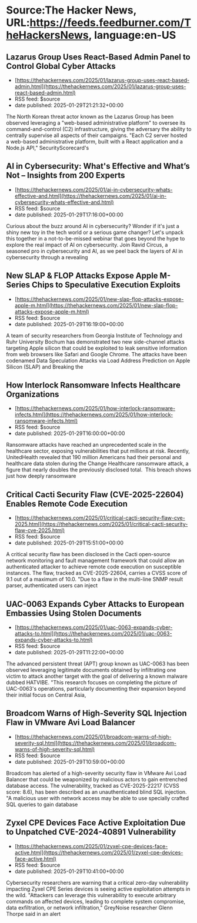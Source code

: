 # Source:The Hacker News, URL:https://feeds.feedburner.com/TheHackersNews, language:en-US

## Lazarus Group Uses React-Based Admin Panel to Control Global Cyber Attacks
 - [https://thehackernews.com/2025/01/lazarus-group-uses-react-based-admin.html](https://thehackernews.com/2025/01/lazarus-group-uses-react-based-admin.html)
 - RSS feed: $source
 - date published: 2025-01-29T21:21:32+00:00

The North Korean threat actor known as the Lazarus Group has been observed leveraging a "web-based administrative platform" to oversee its command-and-control (C2) infrastructure, giving the adversary the ability to centrally supervise all aspects of their campaigns.
"Each C2 server hosted a web-based administrative platform, built with a React application and a Node.js API," SecurityScorecard's

## AI in Cybersecurity: What's Effective and What’s Not – Insights from 200 Experts
 - [https://thehackernews.com/2025/01/ai-in-cybersecurity-whats-effective-and.html](https://thehackernews.com/2025/01/ai-in-cybersecurity-whats-effective-and.html)
 - RSS feed: $source
 - date published: 2025-01-29T17:16:00+00:00

Curious about the buzz around AI in cybersecurity? Wonder if it's just a shiny new toy in the tech world or a serious game changer? Let's unpack this together in a not-to-be-missed webinar that goes beyond the hype to explore the real impact of AI on cybersecurity.
Join Ravid Circus, a seasoned pro in cybersecurity and AI, as we peel back the layers of AI in cybersecurity through a revealing

## New SLAP & FLOP Attacks Expose Apple M-Series Chips to Speculative Execution Exploits
 - [https://thehackernews.com/2025/01/new-slap-flop-attacks-expose-apple-m.html](https://thehackernews.com/2025/01/new-slap-flop-attacks-expose-apple-m.html)
 - RSS feed: $source
 - date published: 2025-01-29T16:19:00+00:00

A team of security researchers from Georgia Institute of Technology and Ruhr University Bochum has demonstrated two new side-channel attacks targeting Apple silicon that could be exploited to leak sensitive information from web browsers like Safari and Google Chrome.
The attacks have been codenamed Data Speculation Attacks via Load Address Prediction on Apple Silicon (SLAP) and Breaking the

## How Interlock Ransomware Infects Healthcare Organizations
 - [https://thehackernews.com/2025/01/how-interlock-ransomware-infects.html](https://thehackernews.com/2025/01/how-interlock-ransomware-infects.html)
 - RSS feed: $source
 - date published: 2025-01-29T16:00:00+00:00

Ransomware attacks have reached an unprecedented scale in the healthcare sector, exposing vulnerabilities that put millions at risk. Recently, UnitedHealth revealed that 190 million Americans had their personal and healthcare data stolen during the Change Healthcare ransomware attack, a figure that nearly doubles the previously disclosed total.&nbsp;
This breach shows just how deeply ransomware

## Critical Cacti Security Flaw (CVE-2025-22604) Enables Remote Code Execution
 - [https://thehackernews.com/2025/01/critical-cacti-security-flaw-cve-2025.html](https://thehackernews.com/2025/01/critical-cacti-security-flaw-cve-2025.html)
 - RSS feed: $source
 - date published: 2025-01-29T15:51:00+00:00

A critical security flaw has been disclosed in the Cacti open-source network monitoring and fault management framework that could allow an authenticated attacker to achieve remote code execution on susceptible instances.
The flaw, tracked as CVE-2025-22604, carries a CVSS score of 9.1 out of a maximum of 10.0.
"Due to a flaw in the multi-line SNMP result parser, authenticated users can inject

## UAC-0063 Expands Cyber Attacks to European Embassies Using Stolen Documents
 - [https://thehackernews.com/2025/01/uac-0063-expands-cyber-attacks-to.html](https://thehackernews.com/2025/01/uac-0063-expands-cyber-attacks-to.html)
 - RSS feed: $source
 - date published: 2025-01-29T11:22:00+00:00

The advanced persistent threat (APT) group known as UAC-0063 has been observed leveraging legitimate documents obtained by infiltrating one victim to attack another target with the goal of delivering a known malware dubbed HATVIBE.
"This research focuses on completing the picture of UAC-0063's operations, particularly documenting their expansion beyond their initial focus on Central Asia,

## Broadcom Warns of High-Severity SQL Injection Flaw in VMware Avi Load Balancer
 - [https://thehackernews.com/2025/01/broadcom-warns-of-high-severity-sql.html](https://thehackernews.com/2025/01/broadcom-warns-of-high-severity-sql.html)
 - RSS feed: $source
 - date published: 2025-01-29T10:59:00+00:00

Broadcom has alerted of a high-severity security flaw in VMware Avi Load Balancer that could be weaponized by malicious actors to gain entrenched database access.
The vulnerability, tracked as CVE-2025-22217 (CVSS score: 8.6), has been described as an unauthenticated blind SQL injection.
"A malicious user with network access may be able to use specially crafted SQL queries to gain database

## Zyxel CPE Devices Face Active Exploitation Due to Unpatched CVE-2024-40891 Vulnerability
 - [https://thehackernews.com/2025/01/zyxel-cpe-devices-face-active.html](https://thehackernews.com/2025/01/zyxel-cpe-devices-face-active.html)
 - RSS feed: $source
 - date published: 2025-01-29T10:41:00+00:00

Cybersecurity researchers are warning that a critical zero-day vulnerability impacting Zyxel CPE Series devices is seeing active exploitation attempts in the wild.
"Attackers can leverage this vulnerability to execute arbitrary commands on affected devices, leading to complete system compromise, data exfiltration, or network infiltration," GreyNoise researcher Glenn Thorpe said in an alert

